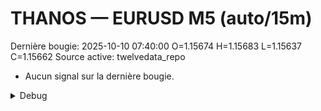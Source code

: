 # THANOS — EURUSD M5 (auto/15m)
Dernière bougie: 2025-10-10 07:40:00  O=1.15674  H=1.15683  L=1.15637  C=1.15662
Source active: twelvedata_repo

- Aucun signal sur la dernière bougie.

<details><summary>Debug</summary>

- TD_API_KEY manquant.

</details>